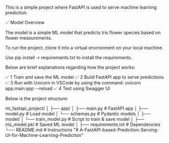 This is a simple project where FastAPI is used to serve machine learning prediction. 

✅ Model Overview

The model is a simple ML model that predicts Iris flower species based on flower measurements.

To run the project, clone it into a virtual environment on your local machine. 

Use pip install -r requirements.txt to install the requirements.

Below are brief explanations regarding how the project works:

✅ 1	Train and save the ML model
✅ 2	Build FastAPI app to serve predictions
✅ 3	Run with Uvicorn in VSCode by using the command:   uvicorn app.main:app --reload
✅ 4	Test using Swagger UI

Below is the project structure:

ml_fastapi_project/
│
├── app/
│   ├── main.py             # FastAPI app
│   ├── model.py            # Load model
│   └── schemas.py          # Pydantic models
│
├── model/
│   └── train_model.py      # Script to train & save model
│
├── iris_model.pkl          # Saved ML model
│
├── requirements.txt        # Dependencies
└── README.md               # Instructions
"# A-FastAPI-based-Prediction-Serving-UI-for-Machine-Learning-Prediction" 
